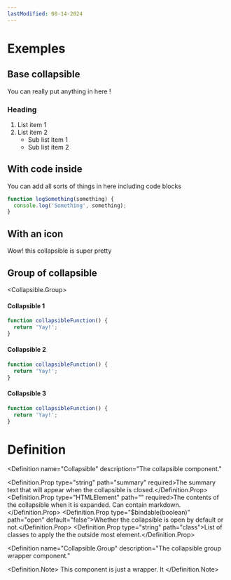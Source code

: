 ```yaml
---
lastModified: 08-14-2024
---
```


<script>
  import { Collapsible } from '$lib/components';
  import { Definition } from "$lib/components";
</script>

# Exemples

## Base collapsible

<Collapsible summary="Base collapsible" >
You can really put anything in here !

### Heading

1. List item 1
2. List item 2
   - Sub list item 1
   - Sub list item 2

</Collapsible>

## With code inside

<Collapsible summary="With code inside">
You can add all sorts of things in here including code blocks

```js
function logSomething(something) {
  console.log('Something', something);
}
```

</Collapsible>

## With an icon

<Collapsible summary="With an icon" icon="line-md:moon-alt-loop">
Wow! this collapsible is super pretty
</Collapsible>

## Group of collapsible

<Collapsible.Group>
<Collapsible summary="Collapsible 1">

#### Collapsible 1

```js
function collapsibleFunction() {
  return 'Yay!';
}
```

</Collapsible>
<Collapsible summary="Collapsible 2">

#### Collapsible 2

```js
function collapsibleFunction() {
  return 'Yay!';
}
```

</Collapsible>
<Collapsible summary="Collapsible 3">

#### Collapsible 3

```js
function collapsibleFunction() {
  return 'Yay!';
}
```

</Collapsible>
</Collapsible.Group>

# Definition

<Definition
name="Collapsible"
description="The collapsible component."
>
  <Definition.Prop type="string" path="summary" required>The summary text that will appear when the collapsible is closed.</Definition.Prop>
  <Definition.Prop type="HTMLElement" path="<slot>" required>The contents of the collapsible when it is expanded. Can contain markdown.</Definition.Prop>
  <Definition.Prop type="$bindable(boolean)" path="open" default="false">Whether the collapsible is open by default or not.</Definition.Prop>
  <Definition.Prop type="string" path="class">List of classes to apply the the outside most element.</Definition.Prop>
</Definition>


<Definition
name="Collapsible.Group"
description="The collapsible group wrapper component."
>
  <Definition.Note>
    This component is just a wrapper. It
  </Definition.Note>
</Definition>

